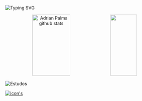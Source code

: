![Typing SVG](https://readme-typing-svg.herokuapp.com/?color=00bfbf&size=35&center=true&vCenter=true&width=1000&lines=HELLO,+MY+NAME+is+Adrian+Palma;I'm+16+years+old;I'm+from+Brasil,SP;I+study+Python;Be+Welcome!+:%29)

<div align="center">  
  <img width="49%" height="195px" src="https://github-readme-stats.vercel.app/api?username=04drian&show_icons=true&count_private=true&hide_border=true&title_color=00bfbf&icon_color=00bfbf&text_color=c9d1d9&bg_color=0d1117" alt="Adrian Palma github stats" /> 
  <img width="41%" height="195px" src="https://github-readme-stats.vercel.app/api/top-langs/?username=04drian&layout=compact&hide_border=true&title_color=00bfbf&text_color=00bfbf&bg_color=0d1117" />
</div>



![Estudos](https://img.shields.io/badge/Main_Skills:-009fbf?sty)



[![icon's](https://img.shields.io/badge/Python-14354C?style=for-the-badge&logo=python&logoColor=00bfbf&)](https://www.python.org/)
